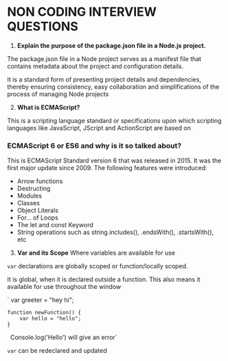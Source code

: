 # NON CODING INTERVIEW QUESTIONS

1.  **Explain the purpose of the package.json file in a Node.js project.**

The package.json file in a Node project serves as a manifest file that contains metadata about the project and configuration details.

It is a standard form of presenting project details and dependencies, thereby ensuring consistency, easy collaboration and simplifications of the process of managing Node projects

2. **What is ECMAScript?**

This is a scripting language standard or specifications upon which scripting languages like JavaScript, JScript and ActionScript are based on

### ECMAScript 6 or ES6 and why is it so talked about?

This is ECMAScript Standard version 6 that was released in 2015. It was the first major update since 2009. The following features were introduced:

- Arrow functions
- Destructing
- Modules
- Classes
- Object Literals
- For... of Loops
- The let and const Keyword
- String operations such as string.includes(), .endsWith(), .startsWith(), etc

3. **Var and its Scope**
   Where variables are available for use

`var` declarations are globally scoped or function/locally scoped.

It is global, when it is declared outside a function. This also means it available for use throughout the window

`
var greeter = "hey hi";

    function newFunction() {
        var hello = "hello";
    }

`
`Console.log('Hello') will give an error`

`var` can be redeclared and updated
